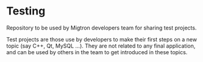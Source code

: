 # Testing
Repository to be used by Migtron developers team for sharing test projects. 

Test projects are those use by developers to make their first steps on a new topic (say C++, Qt, MySQL ...). 
They are not related to any final application, and can be used by others in the team to get introduced in these topics. 
